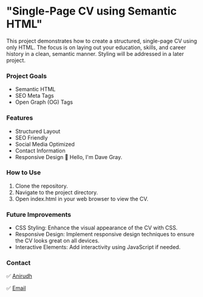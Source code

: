  # "Single-Page CV using Semantic HTML"
 This project demonstrates how to create a structured, single-page CV using only HTML. The focus is on laying out your education, skills, and career history in a 
 clean, semantic manner. Styling will be addressed in a later project.

### Project Goals
- Semantic HTML
- SEO Meta Tags
- Open Graph (OG) Tags

### Features
- Structured Layout
- SEO Friendly
- Social Media Optimized
- Contact Information
- Responsive Design
👋 Hello, I'm Dave Gray.

### How to Use
1. Clone the repository.
2. Navigate to the project directory.
3. Open index.html in your web browser to view the CV.

### Future Improvements
- CSS Styling: Enhance the visual appearance of the CV with CSS.
- Responsive Design: Implement responsive design techniques to ensure the CV looks great on all devices.
- Interactive Elements: Add interactivity using JavaScript if needed.

### Contact
✅ [Anirudh](https://github.com/ax2dani)

✅ [Email](krishnaanis345@gmail.com)
